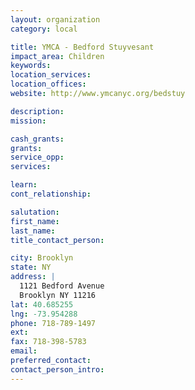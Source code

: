 ```yaml
---
layout: organization
category: local

title: YMCA - Bedford Stuyvesant
impact_area: Children
keywords: 
location_services: 
location_offices: 
website: http://www.ymcanyc.org/bedstuy

description: 
mission: 

cash_grants: 
grants: 
service_opp: 
services: 

learn: 
cont_relationship: 

salutation: 
first_name: 
last_name: 
title_contact_person: 

city: Brooklyn
state: NY
address: |
  1121 Bedford Avenue     
  Brooklyn NY 11216
lat: 40.685255
lng: -73.954288
phone: 718-789-1497
ext: 
fax: 718-398-5783
email: 
preferred_contact: 
contact_person_intro: 
---
```


